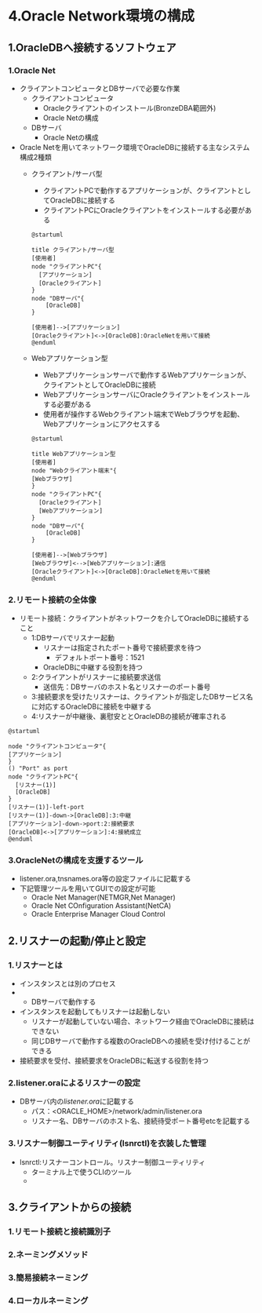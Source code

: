 # 4.Oracle Network環境の構成

## 1.OracleDBへ接続するソフトウェア
### 1.Oracle Net
* クライアントコンピュータとDBサーバで必要な作業
  * クライアントコンピュータ
    * Oracleクライアントのインストール(BronzeDBA範囲外)
    * Oracle Netの構成
  * DBサーバ
    * Oracle Netの構成
* Oracle Netを用いてネットワーク環境でOracleDBに接続する主なシステム構成2種類
  * クライアント/サーバ型
    * クライアントPCで動作するアプリケーションが、クライアントとしてOracleDBに接続する
    * クライアントPCにOracleクライアントをインストールする必要がある
    ```puml
    @startuml
  
    title クライアント/サーバ型
    [使用者]
    node "クライアントPC"{
      [アプリケーション]
      [Oracleクライアント]
    }
    node "DBサーバ"{
        [OracleDB]
    }
  
    [使用者]-->[アプリケーション]
    [Oracleクライアント]<->[OracleDB]:OracleNetを用いて接続
    @enduml
    ```
  * Webアプリケーション型
    * Webアプリケーションサーバで動作するWebアプリケーションが、クライアントとしてOracleDBに接続
    * WebアプリケーションサーバにOracleクライアントをインストールする必要がある
    * 使用者が操作するWebクライアント端末でWebブラウザを起動、Webアプリケーションにアクセスする

    ```puml
    @startuml
  
    title Webアプリケーション型
    [使用者]
    node "Webクライアント端末"{
    [Webブラウザ]
    }
    node "クライアントPC"{
      [Oracleクライアント]
      [Webアプリケーション]
    }
    node "DBサーバ"{
        [OracleDB]
    }
  
    [使用者]-->[Webブラウザ]
    [Webブラウザ]<-->[Webアプリケーション]:通信
    [Oracleクライアント]<->[OracleDB]:OracleNetを用いて接続
    @enduml
    ```
### 2.リモート接続の全体像
* リモート接続：クライアントがネットワークを介してOracleDBに接続すること
  * 1:DBサーバでリスナー起動
    * リスナーは指定されたポート番号で接続要求を待つ
      * デフォルトポート番号：1521
    * OracleDBに中継する役割を持つ
  * 2:クライアントがリスナーに接続要求送信
    * 送信先：DBサーバのホスト名とリスナーのポート番号
  * 3:接続要求を受けたリスナーは、クライアントが指定したDBサービス名に対応するOracleDBに接続を中継する
  * 4:リスナーが中継後、裏慰安ととOracleDBの接続が確率される
```puml
@startuml
  
node "クライアントコンピュータ"{
[アプリケーション]
}
() "Port" as port
node "クライアントPC"{
  [リスナー(1)]
  [OracleDB]
}
[リスナー(1)]-left-port
[リスナー(1)]-down->[OracleDB]:3:中継
[アプリケーション]-down->port:2:接続要求
[OracleDB]<->[アプリケーション]:4:接続成立
@enduml
```

### 3.OracleNetの構成を支援するツール
* listener.ora,tnsnames.ora等の設定ファイルに記載する
* 下記管理ツールを用いてGUIでの設定が可能
  * Oracle Net Manager(NETMGR,Net Manager)
  * Oracle Net COnfiguration Assistant(NetCA)
  * Oracle Enterprise Manager Cloud Control

## 2.リスナーの起動/停止と設定
### 1.リスナーとは
* インスタンスとは別のプロセス
* * DBサーバで動作する
* インスタンスを起動してもリスナーは起動しない
  * リスナーが起動していない場合、ネットワーク経由でOracleDBに接続はできない
  * 同じDBサーバで動作する複数のOracleDBへの接続を受け付けることができる
* 接続要求を受付、接続要求をOracleDBに転送する役割を持つ

### 2.listener.oraによるリスナーの設定
* DBサーバ内の*listener.ora*に記載する
  * パス：<ORACLE_HOME>/network/admin/listener.ora
  * リスナー名、DBサーバのホスト名、接続待受ポート番号etcを記載する

### 3.リスナー制御ユーティリティ(lsnrctl)を衣装した管理
* lsnrctl:リスナーコントロール。リスナー制御ユーティリティ
  * ターミナル上で使うCLIのツール
  * 
## 3.クライアントからの接続
### 1.リモート接続と接続識別子
### 2.ネーミングメソッド
### 3.簡易接続ネーミング
### 4.ローカルネーミング
